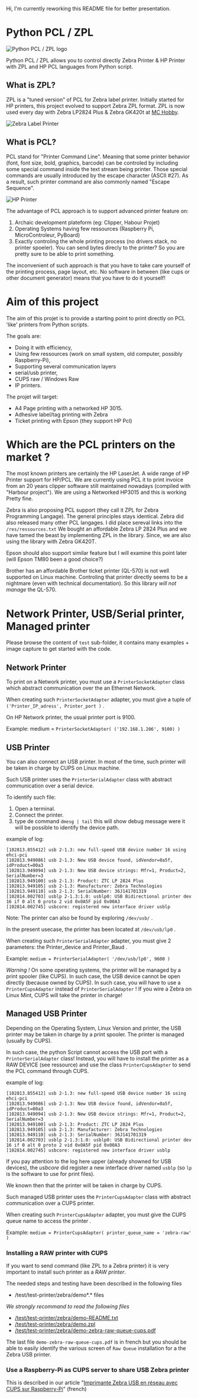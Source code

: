 Hi, I'm currently reworking this README file for better presentation.

# Python PCL / ZPL
![Python PCL / ZPL logo](res/logo/PythonPcl-480px.png)

Python PCL / ZPL allows you to control directly Zebra Printer & HP Printer with ZPL and HP PCL languages from Python script.

## What is ZPL?
ZPL is a "tuned version" of PCL for Zebra label printer. Initially started for HP printers, this project evolved to support Zebra ZPL format. ZPL is now used every day with Zebra LP2824 Plus & Zebra GK420t at [MC Hobby](https://shop.mchobby.be).

![Zebra Label Printer](res/images/zebra-GK420T.png)

## What is PCL?

PCL stand for "Printer Command Line". Meaning that some printer behavior (font, font size, bold, graphics, barcode) can be controled by including some special command inside the text stream being printer. Those special commands are usually introduced by the escape character (ASCII #27). As a result, such printer command are also commonly named "Escape Sequence".  

![HP Printer](res/images/hp-pcl.png)

The advantage of PCL approach is to support advanced printer feature on:
1) Archaic development plateform (eg: Clipper, Habour Projet)
2) Operating Systems having few ressources (Raspberry Pi, MicroControleur, PyBoard)
3) Exactly controling the whole printing process (no drivers stack, no printer spoeler). You can send bytes direcly to the printer? So you are pretty sure to be able to print something.

The inconvenient of such approach is that you have to take care yourself of the printing process, page layout, etc. No software in between (like cups or other document generator) means that you have to do it yourself!     

# Aim of this project
The aim of this projet is to provide a starting point to print directly on PCL 'like' printers from Python scripts.

The goals are:
* Doing it with efficiency,
* Using few ressources (work on  small system, old computer, possibly Raspberry-Pi),
* Supporting several communication layers
 * serial/usb printer,
 * CUPS raw / Windows Raw
 * IP printers.

The projet will target:
* A4 Page printing with a networked HP 3015.
* Adhesive label/tag printing with Zebra
* Ticket printing with Epson (they support HP Pcl)  


# Which are the PCL printers on the market ?

The most known printers are certainly the HP LaserJet.
A wide range of HP Printer support for HP/PCL. We are currently using PCL it to print invoice from an 20 years clipper software still maintained nowadays (compiled with "Harbour project"). We are using a Networked HP3015 and this is working Pretty fine.

Zebra is also proposing PCL support (they call it ZPL for Zebra Programming Langage). The general principles stays identical. Zebra did also released many other PCL langages. I did place sereval links into the `/res/ressources.txt`
We bought an affordable Zebra LP 2824 Plus and we have tamed the beast by implementing ZPL in the library. Since, we are also using the library with Zebra GK420T.

Epson should also support similar feature but I will examine this point later (will Epson TM80 been a good choice?)

Brother has an affordable Brother ticket printer (QL-570) is not well supported on Linux machine. Controling that printer directly seems to be a nightmare (even with technical documentation). So this library _will not manage_ the QL-570.

# Network Printer, USB/Serial printer, Managed printer

Please browse the content of `test` sub-folder, it contains many examples + image
capture to get started with the code.

## Network Printer
To print on a Network printer, you must use a `PrinterSocketAdapter` class which
abstract communication over the an Ethernet Network.

When creating such `PrinterSocketAdapter` adapter, you must give a tuple of `('Printer_IP_adress', Printer_port )` .

On HP Network printer, the usual printer port is 9100.

Example: medium = `PrinterSocketAdapter( ('192.168.1.206', 9100) )`

## USB Printer
You can also connect an USB printer. In most of the time, such printer will be taken in charge by CUPS on Linux machine.

Such USB printer uses the `PrinterSerialAdapter` class with abstract communication over a serial device.  

To identify such file:
1. Open a terminal.
2. Connect the printer.
3. type de command `dmesg | tail` this will show debug message were it will be possible to identify the device path.

example of log:
```
[102813.855412] usb 2-1.3: new full-speed USB device number 16 using ehci-pci
[102813.949086] usb 2-1.3: New USB device found, idVendor=0a5f, idProduct=00a3
[102813.949094] usb 2-1.3: New USB device strings: Mfr=1, Product=2, SerialNumber=3
[102813.949100] usb 2-1.3: Product: ZTC LP 2824 Plus
[102813.949105] usb 2-1.3: Manufacturer: Zebra Technologies
[102813.949110] usb 2-1.3: SerialNumber: 36J141701319
[102814.002703] usblp 2-1.3:1.0: usblp0: USB Bidirectional printer dev 16 if 0 alt 0 proto 2 vid 0x0A5F pid 0x00A3
[102814.002745] usbcore: registered new interface driver usblp
```
Note: The printer can also be found by exploring `/dev/usb/` .

In the present usecase, the printer has been located at `/dev/usb/lp0` .

When creating such `PrinterSerialAdapter` adapter, you must give 2 parameters: the Printer_device and Printer_Baud .

Example: `medium = PrinterSerialAdapter( '/dev/usb/lp0', 9600 )`

_Warning !_ On some operating systems, the printer will be managed by a print spooler (like CUPS).
In such case, the USB device cannot be open directly (because owned by CUPS).
In such case, you will have to use a `PrinterCupsAdapter` instead of `PrinterSerialAdapter` !
If you wire a Zebra on Linux Mint, CUPS will take the printer in charge!

## Managed USB Printer
Depending on the Operating System, Linux Version and printer, the USB printer may be taken
in charge by a print spooler. The printer is managed (usually by CUPS).

In such case, the python Script cannot access the USB port with a `PrinterSerialAdapter` class!
Instead, you will have to install the printer as a RAW DEVICE (see ressource) and use
the class `PrinterCupsAdapter` to send the PCL command through CUPS.

example of log:
```
[102813.855412] usb 2-1.3: new full-speed USB device number 16 using ehci-pci
[102813.949086] usb 2-1.3: New USB device found, idVendor=0a5f, idProduct=00a3
[102813.949094] usb 2-1.3: New USB device strings: Mfr=1, Product=2, SerialNumber=3
[102813.949100] usb 2-1.3: Product: ZTC LP 2824 Plus
[102813.949105] usb 2-1.3: Manufacturer: Zebra Technologies
[102813.949110] usb 2-1.3: SerialNumber: 36J141701319
[102814.002703] usblp 2-1.3:1.0: usblp0: USB Bidirectional printer dev 16 if 0 alt 0 proto 2 vid 0x0A5F pid 0x00A3
[102814.002745] usbcore: registered new interface driver usblp
```

If you pay attention to the log here upper (already showned for USB devices), the _usbcore_ did register a new interface driver
named `usblp` (so `lp` is the software to use for print files).

We known then that the printer will be taken in charge by CUPS.

Such managed USB printer uses the `PrinterCupsAdapter` class with abstract communication over a CUPS printer.  

When creating such `PrinterCupsAdapter` adapter, you must give the CUPS queue name to access the printer .

Example: `medium = PrinterCupsAdapter( printer_queue_name = 'zebra-raw' )`

### Installing a RAW printer with CUPS
If you want to send command (like ZPL to a Zebra printer) it is very important to install such printer as a _RAW printer_.

The needed steps and testing have been described in the following files
* /test/test-printer/zebra/demo*.* files

_We strongly recommand to read the following files_
* [/test/test-printer/zebra/demo-README.txt](test/test-printer/zebra/demo-README.txt)
* [/test/test-printer/zebra/demo.zpl](test/test-printer/zebra/demo.zpl)
* [/test/test-printer/zebra/demo-zebra-raw-queue-cups.pdf](test/test-printer/zebra/demo-zebra-raw-queue-cups.pdf)

The last file `demo-zebra-raw-queue-cups.pdf` is in french but you should be able
to easily identify the various screen of `Raw Queue` installation for a the Zebra USB printer.

### Use a Raspberry-Pi as CUPS server to share USB Zebra printer
This is described in our article "[Imprimante Zebra USB en réseau avec CUPS sur Raspberry-Pi](http://domeu.blogspot.com/2020/01/imprimante-zebra-usb-en-reseau-avec.html)" (french)

